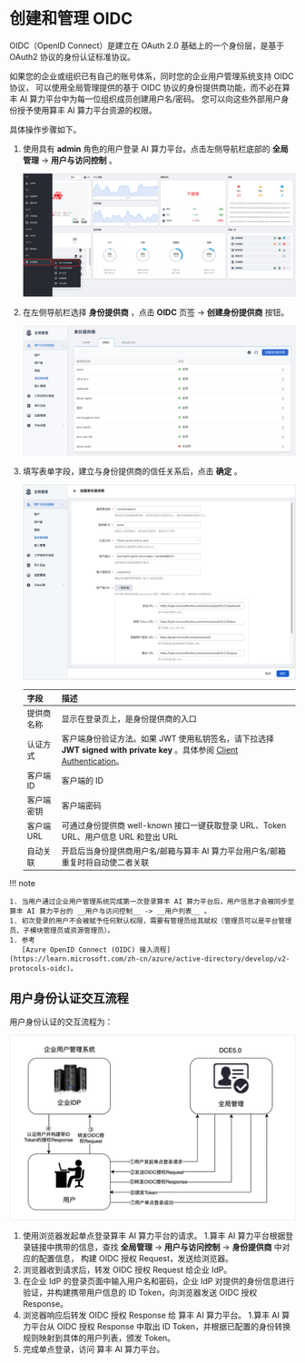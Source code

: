 # 创建和管理 OIDC

OIDC（OpenID Connect）是建立在 OAuth 2.0 基础上的一个身份层，是基于 OAuth2 协议的身份认证标准协议。

如果您的企业或组织已有自己的账号体系，同时您的企业用户管理系统支持 OIDC 协议，
可以使用全局管理提供的基于 OIDC 协议的身份提供商功能，而不必在算丰 AI 算力平台中为每一位组织成员创建用户名/密码。
您可以向这些外部用户身份授予使用算丰 AI 算力平台资源的权限。

具体操作步骤如下。

1. 使用具有 __admin__ 角色的用户登录 AI 算力平台。点击左侧导航栏底部的 __全局管理__ -> __用户与访问控制__ 。

    ![全局管理](../images/access.png)

2. 在左侧导航栏选择 __身份提供商__ ，点击 __OIDC__ 页签 -> **创建身份提供商** 按钮。

    ![点击创建按钮](../images/oidc-button.png)

3. 填写表单字段，建立与身份提供商的信任关系后，点击 __确定__ 。

    ![填写表单](../images/oidc02.png)

    | 字段       | 描述                                                         |
    | ---------- | ------------------------------------------------------------ |
    | 提供商名称 | 显示在登录页上，是身份提供商的入口                           |
    | 认证方式   | 客户端身份验证方法。如果 JWT 使用私钥签名，请下拉选择 __JWT signed with private key__ 。具体参阅 [Client Authentication](https://openid.net/specs/openid-connect-core-1_0.html#ClientAuthentication)。 |
    | 客户端 ID  | 客户端的 ID                                                  |
    | 客户端密钥 | 客户端密码                                                   |
    | 客户端 URL | 可通过身份提供商 well-known 接口一键获取登录 URL、Token URL、用户信息 URL 和登出 URL |
    | 自动关联   | 开启后当身份提供商用户名/邮箱与算丰 AI 算力平台用户名/邮箱重复时将自动使二者关联 |

!!! note

    1. 当用户通过企业用户管理系统完成第一次登录算丰 AI 算力平台后，用户信息才会被同步至算丰 AI 算力平台的 __用户与访问控制__ -> __用户列表__ 。
    1. 初次登录的用户不会被赋予任何默认权限，需要有管理员给其赋权（管理员可以是平台管理员、子模块管理员或资源管理员）。
    1. 参考
       [Azure OpenID Connect (OIDC) 接入流程](https://learn.microsoft.com/zh-cn/azure/active-directory/develop/v2-protocols-oidc)。

## 用户身份认证交互流程

用户身份认证的交互流程为：

![oidc](../../../images/oidc01.png)

1. 使用浏览器发起单点登录算丰 AI 算力平台的请求。
1.算丰 AI 算力平台根据登录链接中携带的信息，查找 __全局管理__ -> __用户与访问控制__ -> __身份提供商__ 中对应的配置信息，
   构建 OIDC 授权 Request，发送给浏览器。
1. 浏览器收到请求后，转发 OIDC 授权 Request 给企业 IdP。
1. 在企业 IdP 的登录页面中输入用户名和密码，企业 IdP 对提供的身份信息进行验证，并构建携带用户信息的 ID Token，向浏览器发送 OIDC 授权 Response。
1. 浏览器响应后转发 OIDC 授权 Response 给 算丰 AI 算力平台。
1.算丰 AI 算力平台从 OIDC 授权 Response 中取出 ID Token，并根据已配置的身份转换规则映射到具体的用户列表，颁发 Token。
1. 完成单点登录，访问 算丰 AI 算力平台。
